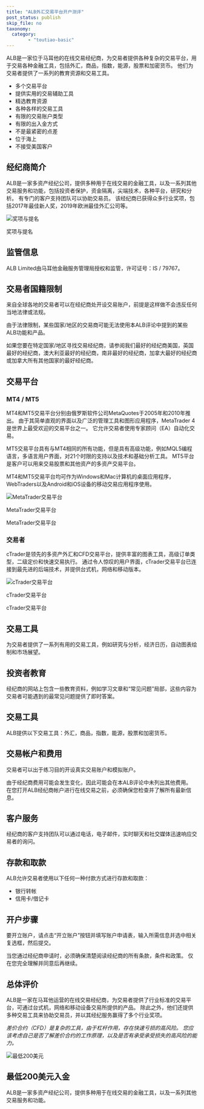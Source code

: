 ```yaml
---
title: "ALB外汇交易平台开户测评"
post_status: publish
skip_file: no
taxonomy:
  category:
        - "toutiao-basic"
---
```


ALB是一家位于马耳他的在线交易经纪商，为交易者提供各种复杂的交易平台，用于交易各种金融工具，包括外汇，商品，指数，能源，股票和加密货币。 他们为交易者提供了一系列的教育资源和交易工具。

- 多个交易平台
- 提供实用的交易辅助工具
- 精选教育资源
- 各种各样的交易工具
- 有限的交易账户类型
- 有限的出入金方式
- 不是最紧密的点差
- 位于海上
- 不接受美国客户

## 经纪商简介

ALB是一家多资产经纪公司，提供多种用于在线交易的金融工具，以及一系列其他交易服务和功能，包括投资者保护，资金隔离，尖端技术，各种平台，研究和分析。 有专门的客户支持团队可以协助交易员。 该经纪商已获得众多行业奖项，包括2017年最佳新人奖，2019年欧洲最佳外汇公司等。

![奖项与提名](https://cdn.fendou.la/funstoutiao/2020/11/ALB-Review-Awards-and-Nominations-.jpg "奖项与提名")

奖项与提名

## 监管信息

ALB Limited由马耳他金融服务管理局授权和监管，许可证号：IS / 79767。

## 交易者国籍限制

来自全球各地的交易者可以在经纪商处开设交易账户，前提是这样做不会违反任何当地法律或法规。

由于法律限制，某些国家/地区的交易商可能无法使用本ALB评论中提到的某些ALB功能和产品。

如果您要在特定国家/地区寻找交易经纪商，请参阅我们最好的经纪商美国，英国最好的经纪商，澳大利亚最好的经纪商，南非最好的经纪商，加拿大最好的经纪商或加拿大所有其他国家的最好经纪商。

## 交易平台

### MT4 / MT5

MT4和MT5交易平台分别由俄罗斯软件公司MetaQuotes于2005年和2010年推出。 由于其简单直观的界面以及广泛的管理工具和图形应用程序，MetaTrader 4是世界上最受欢迎的交易平台之一。 它允许交易者使用专家顾问（EA）自动化交易。

MT5交易平台具有与MT4相同的所有功能，但是具有高级功能，例如MQL5编程语言，多语言用户界面，对21个时限的支持以及技术和基础分析工具。 MT5平台是客户可以用来交易股票和其他资产的多资产交易平台。

MT4和MT5交易平台均可作为Windows和Mac计算机的桌面应用程序，WebTraders以及Android和iOS设备的移动交易应用程序使用。

![MetaTrader交易平台](https://cdn.fendou.la/funstoutiao/2020/11/ALB-Review-MetaTrader-Trading-Platform.jpg "MetaTrader交易平台")

MetaTrader交易平台

MetaTrader交易平台

### 交易者

cTrader是领先的多资产外汇和CFD交易平台，提供丰富的图表工具，高级订单类型，二级定价和快速交易执行。 通过令人惊叹的用户界面，cTrader交易平台已连接到最先进的后端技术，并提供台式机，网络和移动版本。

![cTrader交易平台](https://cdn.fendou.la/funstoutiao/2020/11/ALB-Review-cTrader-Trading-Platform.jpg "cTrader交易平台")

cTrader交易平台

cTrader交易平台

## 交易工具

为交易者提供了一系列有用的交易工具，例如研究与分析，经济日历，自动图表绘制和市场展望。

## 投资者教育

经纪商的网站上包含一些教育资料，例如学习文章和“常见问题”局部，这些内容为交易者可能遇到的最常见问题提供了即时答案。

## 交易工具

ALB提供以下交易工具：外汇，商品，指数，能源，股票和加密货币。

## 交易帐户和费用

交易者可以出于练习目的开设真实交易账户和模拟账户。

由于经纪商费用可能会发生变化，因此可能会在本ALB评论中未列出其他费用。 在您打开ALB经纪商帐户进行在线交易之前，必须确保您检查并了解所有最新信息。

## 客户服务

经纪商的客户支持团队可以通过电话，电子邮件，实时聊天和社交媒体迅速响应交易者的询问。

## 存款和取款

ALB允许交易者使用以下任何一种付款方式进行存款和取款：

- 银行转帐
- 信用卡/借记卡

## 开户步骤

要开立账户，请点击“开立账户”按钮并填写账户申请表，输入所需信息并选中相关复选框，然后提交。

当您通过经纪商申请时，必须确保清楚阅读经纪商的所有条款，条件和政策。 仅在您完全理解并同意后再继续。

## 总体评价

ALB是一家在马耳他运营的在线交易经纪商，为交易者提供了行业标准的交易平台，可通过台式机，网络和移动设备交易所提供的产品。 除此之外，他们还提供多种交易工具来协助交易员，并以其经纪服务赢得了多个行业奖项。

_差价合约（CFD）是复杂的工具，由于杠杆作用，存在快速亏损的高风险。 您应该考虑自己是否了解差价合约的工作原理，以及是否有承受承受损失的高风险的能力。_

![最低200美元](https://cdn.fendou.la/funstoutiao/2020/11/ALB-Logo.png)

## 最低200美元入金

ALB是一家多资产经纪公司，提供多种用于在线交易的金融工具，以及一系列其他交易服务和功能。
